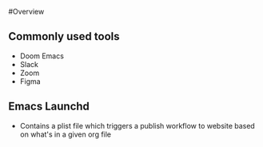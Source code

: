 #Overview

## Commonly used tools
- Doom Emacs
- Slack
- Zoom
- Figma

## Emacs Launchd
- Contains a plist file which triggers a publish workflow to website based on what's in a given org file
